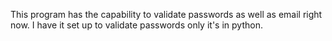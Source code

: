 This program has the capability to validate passwords as well as email right now. I have it set up to validate passwords only it's in python.
